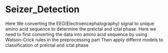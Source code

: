 # Seizer_Detection
Here We converting the EEG(Electroencephalography) signal to unique amino acid sequence to determine the preictal and ictal phase.
Here we need to first converting the data into amino acid sequence by using Watson-Crick rules in the preprocessing part 
Then apply differnt models to classification of preictal and ictal phase
